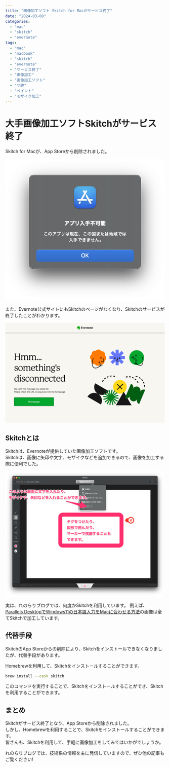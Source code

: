 ```yaml
---
title: "画像加工ソフト Skitch for Macがサービス終了"
date: "2024-03-08"
categories: 
  - "mac"
  - "skitch"
  - "evernote"
tags: 
  - "mac"
  - "macbook"
  - "skitch"
  - "evernote"
  - "サービス終了"
  - "画像加工"
  - "画像加工ソフト"
  - "サ終"
  - "ペイント"
  - "モザイク加工"
---
```


# 大手画像加工ソフトSkitchがサービス終了

Skitch for Macが、App Storeから削除されました。

![AppStoreで利用できないという表示](./images/スクリーンショット%202024-03-08_23_43_05.png)

また、Evernote公式サイトにもSkitchのページがなくなり、Skitchのサービスが終了したことがわかります。

![Evernote公式サイトにSkitchのページがない](./images/evernote.com_skitch_guide_mac.png)

## Skitchとは

Skitchは、Evernoteが提供していた画像加工ソフトです。  
Skitchは、画像に矢印や文字、モザイクなどを追加できるので、画像を加工する際に便利でした。

![Skitchの画面](./images/スクリーンショット_2024-03-08_23_45_24.png)

実は、れのらりブログでは、何度かSkitchを利用しています。
例えば、[Parallels DesktopでWindows11の日本語入力をMacに合わせる方法](https://renorari.net/blog/parallels-desktop%E3%81%A7windows11%E3%81%AE%E6%97%A5%E6%9C%AC%E8%AA%9E%E5%85%A5%E5%8A%9B%E3%82%92mac%E3%81%AB%E5%90%88%E3%82%8F%E3%81%9B%E3%82%8B%E6%96%B9%E6%B3%95/)の画像は全てSkitchで加工しています。

## 代替手段

SkitchのApp Storeからの削除により、Skitchをインストールできなくなりましたが、代替手段があります。

Homebrewを利用して、Skitchをインストールすることができます。

```bash
brew install --cask skitch
```

このコマンドを実行することで、Skitchをインストールすることができ、Skitchを利用することができます。

## まとめ

Skitchがサービス終了となり、App Storeから削除されました。  
しかし、Homebrewを利用することで、Skitchをインストールすることができます。  
皆さんも、Skitchを利用して、手軽に画像加工をしてみてはいかがでしょうか。

れのらりブログでは、技術系の情報を主に発信していますので、ぜひ他の記事もご覧ください!

